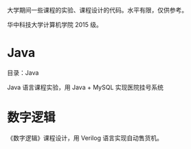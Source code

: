 大学期间一些课程的实验、课程设计的代码。水平有限，仅供参考。

华中科技大学计算机学院 2015 级。

# Java

目录：Java

Java 语言课程实验，用 Java + MySQL 实现医院挂号系统

# 数字逻辑

《数字逻辑》课程设计，用 Verilog 语言实现自动售货机。